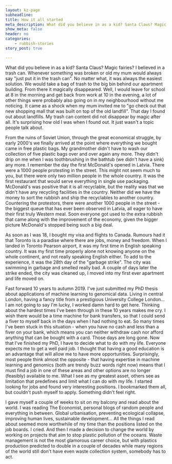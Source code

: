 ```yaml
---
layout: kz-page
subheadline: 
title: How it all started
meta_description: What did you believe in as a kid? Santa Claus? Magic fairies? I believed in a trash can. Whenever something was broken or old my mum would always say "just put it in the trash can". No matter what, it was always the easiest solution. We would take a bag of trash to the big bin behind our apartment building. From there it magically disappeared.
show_meta: false
header: no
categories:
    - rubbish-stories
story_post: true

---
```


What did you believe in as a kid? Santa Claus? Magic fairies? I believed in a trash can. Whenever something was broken or old my mum would always say "just put it in the trash can". No matter what, it was always the easiest solution. We would take a bag of trash to the big bin behind our apartment building. From there it magically disappeared. Well, I would leave for school at 8 in the morning and get back from work at 10 in the evening, a lot of other things were probably also going on in my neighbourhood without me noticing. It came as a shock when my mum invited me to "go check out that new shopping mall that was built on top of the old landfill". That day I found out about landfills. My trash can content did not disappear by magic after all. It's surprising how old I was when I found out. It just wasn't a topic people talk about.

From the ruins of Soviet Union, through the great economical struggle, by early 2000's we finally arrived at the point where everything we bought came in free plastic bags. My grandmother didn't have to wash our collection of five plastic bags over and over again any more. They didn't drip on me when I was toothbrushing in the bathtub (we didn't have a sink) any more. I remember the day the first McDonald's opened in Latvia. There were a 1000 people protesting in the street. This might not seem much to you, but there were only two million people in the whole country. It was the first restaurant that would serve everything in single use packaging. McDonald's was positive that it is all recyclable, but the reality was that we didn't have any recycling facilities in the country. Neither did we have the money to sort the rubbish and ship the recyclables to another country. Countering the protestors, there were another 1000 people in the street - the biggest queue that has ever been observed in Latvia, all eager to have their first truly Western meal. Soon everyone got used to the extra rubbish that came along with the improvement of the economy, given the bigger picture McDonald's stopped being such a big deal.

As soon as I was 18, I bought my visa and flights to Canada. Rumours had it that Toronto is a paradise where there are jobs, money and freedom. When I landed in Toronto Pearson airport, it was my first time in English speaking country. It was my first time properly alone not knowing anyone on the whole continent, and not really speaking English either. To add to the experience, it was the 28th day of the "garbage strike". The city was swimming in garbage and smelled really bad. A couple of days later the strike ended, the city was cleaned up, I moved into my first ever apartment and life moved on.

Fast forward 10 years to autumn 2019. I've just submitted my PhD thesis about applications of machine learning to genomical data. Living in central London, having a fancy title from a prestigious University College London... I am not going to say I'm lucky, I worked damn hard to get here. Thinking about the hardest times I've been through in these 10 years makes me cry. I wish there would be a time machine for bank transfers, so that I could send a fiver to myself back in the days when I had nothing to eat. So many times I've been stuck in this situation - when you have no cash and less than a fiver on your bank, which means you can neither withdraw cash nor afford anything that can be bought with a card. Those days are long gone. Now that I've finished my PhD, I have to decide what to do with my life. Everyone expects me to get a well paid job. I thought that having a good education is an advantage that will allow me to have more opportunities. Surprisingly, most people think almost the opposite - that having expertise in machine learning and genomics (both are trendy buzz words right now) means that I must find a job in one of these areas and other options are no longer (feasibly) available to me. What I see as my greatest asset, others see as limitation that predefines and limit what I can do with my life. I started looking for jobs and found very interesting positions. I bookmarked them all, but couldn't push myself to apply. Something didn't feel right. 

I gave myself a couple of weeks to sit on my balcony and read about the world. I was reading The Economist, personal blogs of random people and everything in between. Global urbanisation, preventing ecological collapse, improving human lives, sustainable development... All the things I read about seemed more worthwhile of my time than the positions listed on the job boards. I cried.  And then I made a decision to change the world by working on projects that aim to stop plastic pollution of the oceans. Waste management is not the most glamorous career choice, but with plastics production predicted to double in a couple of decades while many regions of the world still don't have even waste collection system, somebody has to act.